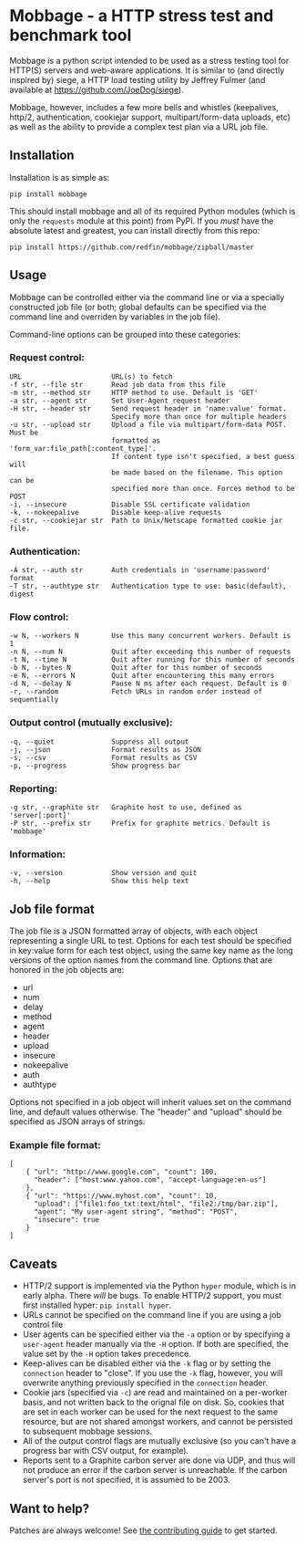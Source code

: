 Mobbage - a HTTP stress test and benchmark tool
===============================================

Mobbage is a python script intended to be used as a stress testing tool for 
HTTP(S) servers and web-aware applications.  It is similar to (and directly
inspired by) siege, a HTTP load testing utility by Jeffrey Fulmer (and
available at https://github.com/JoeDog/siege).  

Mobbage, however, includes a few more bells and whistles (keepalives, http/2,
authentication,  cookiejar support, multipart/form-data uploads, etc) as well 
as the ability to provide a complex test plan via a URL job file.


## Installation

Installation is as simple as:

    pip install mobbage

This should install mobbage and all of its required Python modules (which
is only the `requests` module at this point) from PyPI.  If you _must_ have
the absolute latest and greatest, you can install directly from this repo:

    pip install https://github.com/redfin/mobbage/zipball/master

## Usage

Mobbage can be controlled either via the command line or via a specially 
constructed job file (or both; global defaults can be specified via the 
command line and overriden by variables in the job file).  

Command-line options can be grouped into these categories:

### Request control:

    URL                      URL(s) to fetch
    -f str, --file str       Read job data from this file
    -m str, --method str     HTTP method to use. Default is 'GET'
    -a str, --agent str      Set User-Agent request header
    -H str, --header str     Send request header in 'name:value' format. 
                             Specify more than once for multiple headers
    -u str, --upload str     Upload a file via multipart/form-data POST. Must be
                             formatted as 'form_var:file_path[:content_type]'.
                             If content type isn't specified, a best guess will
                             be made based on the filename. This option can be
                             specified more than once. Forces method to be POST
    -i, --insecure           Disable SSL certificate validation
    -k, --nokeepalive        Disable keep-alive requests
    -c str, --cookiejar str  Path to Unix/Netscape formatted cookie jar file.

### Authentication:

    -A str, --auth str       Auth credentials in 'username:password' format
    -T str, --authtype str   Authentication type to use: basic(default), digest

### Flow control:

    -w N, --workers N        Use this many concurrent workers. Default is 1
    -n N, --num N            Quit after exceeding this number of requests
    -t N, --time N           Quit after running for this number of seconds
    -b N, --bytes N          Quit after for this number of seconds
    -e N, --errors N         Quit after encountering this many errors
    -d N, --delay N          Pause N ms after each request. Default is 0
    -r, --random             Fetch URLs in random order instead of sequentially

### Output control (mutually exclusive):

    -q, --quiet              Suppress all output
    -j, --json               Format results as JSON
    -s, --csv                Format results as CSV
    -p, --progress           Show progress bar

### Reporting:

    -g str, --graphite str   Graphite host to use, defined as 'server[:port]'
    -P str, --prefix str     Prefix for graphite metrics. Default is 'mobbage'

### Information:

    -v, --version            Show version and quit
    -h, --help               Show this help text

## Job file format

The job file is a JSON formatted array of objects, with each object 
representing a single URL to test.  Options for each test should be specified 
in key:value form for each test object, using the same key name as the long 
versions of the option names from the command line.  Options that are honored 
in the job objects are:
 * url
 * num
 * delay
 * method
 * agent
 * header 
 * upload 
 * insecure
 * nokeepalive
 * auth
 * authtype

Options not specified in a job object will inherit values set on the command 
line, and default values otherwise.  The "header" and "upload" should be 
specified as JSON arrays of strings.

### Example file format:

    [
        { "url": "http://www.google.com", "count": 100,
          "header": ["host:www.yahoo.com", "accept-language:en-us"]
        },
        { "url": "https://www.myhost.com", "count": 10,
          "upload": ["file1:foo_txt:text/html", "file2:/tmp/bar.zip"],
          "agent": "My user-agent string", "method": "POST",
          "insecure": true
        }
    ]

## Caveats

 * HTTP/2 support is implemented via the Python `hyper` module, which is
in early alpha.  There _will_ be bugs.  To enable HTTP/2 support, you must
first installed hyper: `pip install hyper`.
 * URLs cannot be specified on the command line if you are using a job control
file
 * User agents can be specified either via the `-a` option or by specifying a 
`user-agent` header manually via the `-H` option.  If both are specified, the
value set by the `-H` option takes precedence.
 * Keep-alives can be disabled either via the `-k` flag or by setting the 
`connection` header to "close".  If you use the `-k` flag, however, you will
overwrite anything previously specified in the `connection` header.
 * Cookie jars (specified via `-c`) are read and maintained on a per-worker
basis, and not written back to the orignal file on disk.  So, cookies that are
set in each worker can be used for the next request to the same resource, but
are not shared amongst workers, and cannot be persisted to subsequent mobbage
sessions.
 * All of the output control flags are mutually exclusive (so you can't have
a progress bar with CSV output, for example).
 * Reports sent to a Graphite carbon server are done via UDP, and thus will
not produce an error if the carbon server is unreachable.  If the carbon 
server's port is not specified, it is assumed to be 2003.

## Want to help?

Patches are always welcome!
See [the contributing guide](CONTRIBUTING.md) to get started.
